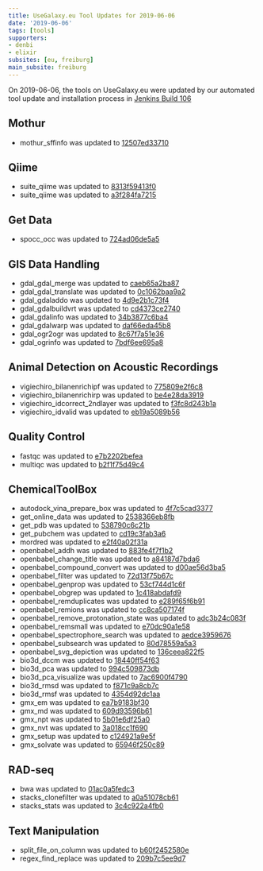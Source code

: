 ```yaml
---
title: UseGalaxy.eu Tool Updates for 2019-06-06
date: '2019-06-06'
tags: [tools]
supporters:
- denbi
- elixir
subsites: [eu, freiburg]
main_subsite: freiburg
---
```


On 2019-06-06, the tools on UseGalaxy.eu were updated by our automated tool update and installation process in [Jenkins Build 106](https://build.galaxyproject.eu/job/usegalaxy-eu/job/install-tools/106/)


## Mothur

- mothur_sffinfo was updated to [12507ed33710](https://toolshed.g2.bx.psu.edu/view/iuc/mothur_sffinfo/12507ed33710)

## Qiime

- suite_qiime was updated to [8313f59413f0](https://toolshed.g2.bx.psu.edu/view/iuc/suite_qiime/8313f59413f0)
- suite_qiime was updated to [a3f284fa7215](https://toolshed.g2.bx.psu.edu/view/iuc/suite_qiime/a3f284fa7215)

## Get Data

- spocc_occ was updated to [724ad06de5a5](https://toolshed.g2.bx.psu.edu/view/ecology/spocc_occ/724ad06de5a5)

## GIS Data Handling

- gdal_gdal_merge was updated to [caeb65a2ba87](https://toolshed.g2.bx.psu.edu/view/ecology/gdal_gdal_merge/caeb65a2ba87)
- gdal_gdal_translate was updated to [0c1062baa9a2](https://toolshed.g2.bx.psu.edu/view/ecology/gdal_gdal_translate/0c1062baa9a2)
- gdal_gdaladdo was updated to [4d9e2b1c73f4](https://toolshed.g2.bx.psu.edu/view/ecology/gdal_gdaladdo/4d9e2b1c73f4)
- gdal_gdalbuildvrt was updated to [cd4373ce2740](https://toolshed.g2.bx.psu.edu/view/ecology/gdal_gdalbuildvrt/cd4373ce2740)
- gdal_gdalinfo was updated to [34b3877c6ba4](https://toolshed.g2.bx.psu.edu/view/ecology/gdal_gdalinfo/34b3877c6ba4)
- gdal_gdalwarp was updated to [daf66eda45b8](https://toolshed.g2.bx.psu.edu/view/ecology/gdal_gdalwarp/daf66eda45b8)
- gdal_ogr2ogr was updated to [8c67f7a51e36](https://toolshed.g2.bx.psu.edu/view/ecology/gdal_ogr2ogr/8c67f7a51e36)
- gdal_ogrinfo was updated to [7bdf6ee695a8](https://toolshed.g2.bx.psu.edu/view/ecology/gdal_ogrinfo/7bdf6ee695a8)

## Animal Detection on Acoustic Recordings

- vigiechiro_bilanenrichipf was updated to [775809e2f6c8](https://toolshed.g2.bx.psu.edu/view/ecology/vigiechiro_bilanenrichipf/775809e2f6c8)
- vigiechiro_bilanenrichirp was updated to [be4e28da3919](https://toolshed.g2.bx.psu.edu/view/ecology/vigiechiro_bilanenrichirp/be4e28da3919)
- vigiechiro_idcorrect_2ndlayer was updated to [f3fc8d243b1a](https://toolshed.g2.bx.psu.edu/view/ecology/vigiechiro_idcorrect_2ndlayer/f3fc8d243b1a)
- vigiechiro_idvalid was updated to [eb19a5089b56](https://toolshed.g2.bx.psu.edu/view/ecology/vigiechiro_idvalid/eb19a5089b56)

## Quality Control

- fastqc was updated to [e7b2202befea](https://toolshed.g2.bx.psu.edu/view/devteam/fastqc/e7b2202befea)
- multiqc was updated to [b2f1f75d49c4](https://toolshed.g2.bx.psu.edu/view/iuc/multiqc/b2f1f75d49c4)

## ChemicalToolBox

- autodock_vina_prepare_box was updated to [4f7c5cad3377](https://toolshed.g2.bx.psu.edu/view/bgruening/autodock_vina_prepare_box/4f7c5cad3377)
- get_online_data was updated to [2538366eb8fb](https://toolshed.g2.bx.psu.edu/view/bgruening/get_online_data/2538366eb8fb)
- get_pdb was updated to [538790c6c21b](https://toolshed.g2.bx.psu.edu/view/bgruening/get_pdb/538790c6c21b)
- get_pubchem was updated to [cd19c3fab3a6](https://toolshed.g2.bx.psu.edu/view/bgruening/get_pubchem/cd19c3fab3a6)
- mordred was updated to [e2f40a02f31a](https://toolshed.g2.bx.psu.edu/view/bgruening/mordred/e2f40a02f31a)
- openbabel_addh was updated to [883fe4f7f1b2](https://toolshed.g2.bx.psu.edu/view/bgruening/openbabel_addh/883fe4f7f1b2)
- openbabel_change_title was updated to [a84187d7bda6](https://toolshed.g2.bx.psu.edu/view/bgruening/openbabel_change_title/a84187d7bda6)
- openbabel_compound_convert was updated to [d00ae56d3ba5](https://toolshed.g2.bx.psu.edu/view/bgruening/openbabel_compound_convert/d00ae56d3ba5)
- openbabel_filter was updated to [72d13f75b67c](https://toolshed.g2.bx.psu.edu/view/bgruening/openbabel_filter/72d13f75b67c)
- openbabel_genprop was updated to [53cf744d1c6f](https://toolshed.g2.bx.psu.edu/view/bgruening/openbabel_genprop/53cf744d1c6f)
- openbabel_obgrep was updated to [1c418abdafd9](https://toolshed.g2.bx.psu.edu/view/bgruening/openbabel_obgrep/1c418abdafd9)
- openbabel_remduplicates was updated to [e289f65f6b91](https://toolshed.g2.bx.psu.edu/view/bgruening/openbabel_remduplicates/e289f65f6b91)
- openbabel_remions was updated to [cc8ca507174f](https://toolshed.g2.bx.psu.edu/view/bgruening/openbabel_remions/cc8ca507174f)
- openbabel_remove_protonation_state was updated to [adc3b24c083f](https://toolshed.g2.bx.psu.edu/view/bgruening/openbabel_remove_protonation_state/adc3b24c083f)
- openbabel_remsmall was updated to [e70dc90a1e58](https://toolshed.g2.bx.psu.edu/view/bgruening/openbabel_remsmall/e70dc90a1e58)
- openbabel_spectrophore_search was updated to [aedce3959676](https://toolshed.g2.bx.psu.edu/view/bgruening/openbabel_spectrophore_search/aedce3959676)
- openbabel_subsearch was updated to [80d78559a5a3](https://toolshed.g2.bx.psu.edu/view/bgruening/openbabel_subsearch/80d78559a5a3)
- openbabel_svg_depiction was updated to [136ceea822f5](https://toolshed.g2.bx.psu.edu/view/bgruening/openbabel_svg_depiction/136ceea822f5)
- bio3d_dccm was updated to [18440ff54f63](https://toolshed.g2.bx.psu.edu/view/chemteam/bio3d_dccm/18440ff54f63)
- bio3d_pca was updated to [994c509873db](https://toolshed.g2.bx.psu.edu/view/chemteam/bio3d_pca/994c509873db)
- bio3d_pca_visualize was updated to [7ac6900f4790](https://toolshed.g2.bx.psu.edu/view/chemteam/bio3d_pca_visualize/7ac6900f4790)
- bio3d_rmsd was updated to [f871c9a8cb7c](https://toolshed.g2.bx.psu.edu/view/chemteam/bio3d_rmsd/f871c9a8cb7c)
- bio3d_rmsf was updated to [4354d92dc1aa](https://toolshed.g2.bx.psu.edu/view/chemteam/bio3d_rmsf/4354d92dc1aa)
- gmx_em was updated to [ea7b9183bf30](https://toolshed.g2.bx.psu.edu/view/chemteam/gmx_em/ea7b9183bf30)
- gmx_md was updated to [609d93596b61](https://toolshed.g2.bx.psu.edu/view/chemteam/gmx_md/609d93596b61)
- gmx_npt was updated to [5b01e6df25a0](https://toolshed.g2.bx.psu.edu/view/chemteam/gmx_npt/5b01e6df25a0)
- gmx_nvt was updated to [3a018cc1f690](https://toolshed.g2.bx.psu.edu/view/chemteam/gmx_nvt/3a018cc1f690)
- gmx_setup was updated to [c124921a9e5f](https://toolshed.g2.bx.psu.edu/view/chemteam/gmx_setup/c124921a9e5f)
- gmx_solvate was updated to [65946f250c89](https://toolshed.g2.bx.psu.edu/view/chemteam/gmx_solvate/65946f250c89)

## RAD-seq

- bwa was updated to [01ac0a5fedc3](https://toolshed.g2.bx.psu.edu/view/devteam/bwa/01ac0a5fedc3)
- stacks_clonefilter was updated to [a0a51078cb61](https://toolshed.g2.bx.psu.edu/view/iuc/stacks_clonefilter/a0a51078cb61)
- stacks_stats was updated to [3c4c922a4fb0](https://toolshed.g2.bx.psu.edu/view/iuc/stacks_stats/3c4c922a4fb0)

## Text Manipulation

- split_file_on_column was updated to [b60f2452580e](https://toolshed.g2.bx.psu.edu/view/bgruening/split_file_on_column/b60f2452580e)
- regex_find_replace was updated to [209b7c5ee9d7](https://toolshed.g2.bx.psu.edu/view/galaxyp/regex_find_replace/209b7c5ee9d7)


